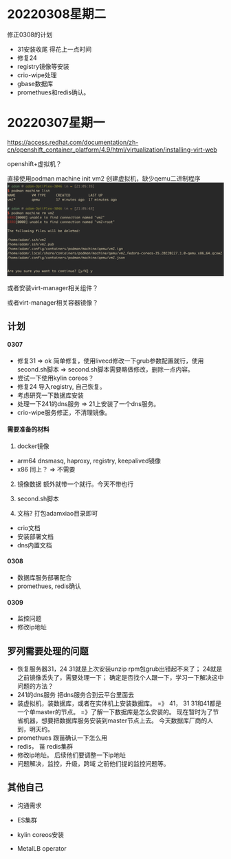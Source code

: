 # 20220308星期二

修正0308的计划
* 31安装收尾
  得花上一点时间
* 修复24
* registry镜像等安装
* crio-wipe处理
* gbase数据库
* promethues和redis确认。


# 20220307星期一

https://access.redhat.com/documentation/zh-cn/openshift_container_platform/4.9/html/virtualization/installing-virt-web

openshift+虚拟机？

直接使用podman machine init vm2 创建虚拟机，缺少qemu二进制程序
![](2022-03-07-21-08-22.png)

或者安装virt-manager相关组件？

或者virt-manager相关容器镜像？

## 计划

#### 0307
* 修复31 => ok
  简单修复，使用livecd修改一下grub参数配置就行，使用second.sh脚本
  => second.sh脚本需要略做修改，删除一点内容。
* 尝试一下使用kylin coreos？
* 修复24
  导入registry, 自己恢复。
* 考虑研究一下数据库安装
* 处理一下241的dns服务
  => 21上安装了一个dns服务。
* crio-wipe服务修正，不清理镜像。

#### 需要准备的材料

1. docker镜像
* arm64 dnsmasq, haproxy, registry, keepalived镜像
* x86 同上？ => 不需要

2. 镜像数据
额外就带一个就行。今天不带也行

3. second.sh脚本

4. 文档?
打包adamxiao目录即可
* crio文档
* 安装部署文档
* dns内置文档


#### 0308
* 数据库服务部署配合
* promethues, redis确认

#### 0309

* 监控问题
* 修改ip地址


## 罗列需要处理的问题

* 恢复服务器31，24
  31就是上次安装unzip rpm包grub出错起不来了；
  24就是之前镜像丢失了，需要处理一下；
  确定是否找个人跟一下，学习一下解决这中问题的方法？
* 241的dns服务
  把dns服务合到云平台里面去
* 装虚拟机，装数据库，或者在实体机上安装数据库。 =》 41， 31
  31和41都是一个单master的节点。
  =》了解一下数据库是怎么安装的。
  现在暂时为了节省机器，想要把数据库服务安装到master节点上去。
  今天数据库厂商的人到，明天约。
* promethues 
  跟苗确认一下怎么用
* redis， 苗
  redis集群
* 修改ip地址。
  后续他们要调整一下ip地址
* 问题解决，监控，升级，跨域
  之前他们提的监控问题等。


## 其他自己

* 沟通需求
* ES集群

* kylin coreos安装
* MetalLB operator